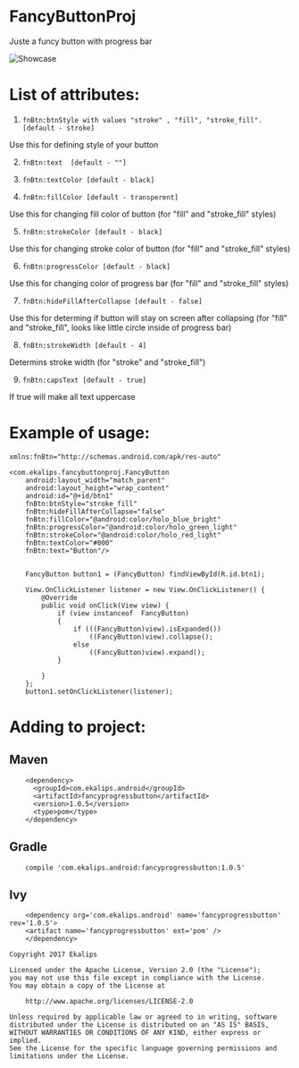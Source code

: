 # FancyButtonProj
Juste a funcy button with progress bar

<img alt="Showcase" src="https://s29.postimg.org/9bfm2dvzr/ezgif_com_crop.gif" />


#   List of attributes:

 1) ```fnBtn:btnStyle with values "stroke" , "fill", "stroke_fill".  [default - stroke]```
 
Use this for defining style of your button
        
 2) ```fnBtn:text  [default - ""]```
 
 3) ```fnBtn:textColor [default - black]```
 
 4) ```fnBtn:fillColor [default - transperent]```
 
Use this for changing fill color of button (for "fill" and "stroke_fill" styles)
        
 5) ```fnBtn:strokeColor [default - black]```
 
Use this for changing stroke color of button (for "fill" and "stroke_fill" styles)
        
 6) ```fnBtn:progressColor [default - black]```
 
Use this for changing color of progress bar (for "fill" and "stroke_fill" styles)
       
 7) ```fnBtn:hideFillAfterCollapse [default - false]```
 
Use this for determing if button will stay on screen after collapsing (for "fill" and "stroke_fill", looks like                 little circle inside of progress bar)
        
 8) ```fnBtn:strokeWidth [default - 4]```
 
Determins stroke width (for "stroke" and "stroke_fill")
        
 9) ```fnBtn:capsText [default - true]```
 
If true will make all text uppercase
        
        

#   Example of usage:

    xmlns:fnBtn="http://schemas.android.com/apk/res-auto"

    <com.ekalips.fancybuttonproj.FancyButton
        android:layout_width="match_parent"
        android:layout_height="wrap_content"
        android:id="@+id/btn1"
        fnBtn:btnStyle="stroke_fill"
        fnBtn:hideFillAfterCollapse="false"
        fnBtn:fillColor="@android:color/holo_blue_bright"
        fnBtn:progressColor="@android:color/holo_green_light"
        fnBtn:strokeColor="@android:color/holo_red_light"
        fnBtn:textColor="#000"
        fnBtn:text="Button"/>
        
        
        FancyButton button1 = (FancyButton) findViewById(R.id.btn1);

        View.OnClickListener listener = new View.OnClickListener() {
            @Override
            public void onClick(View view) {
                if (view instanceof  FancyButton)
                {
                    if (((FancyButton)view).isExpanded())
                        ((FancyButton)view).collapse();
                    else
                        ((FancyButton)view).expand();
                }

            }
        };
        button1.setOnClickListener(listener);



#   Adding to project:
   
##      Maven
    
        <dependency>
          <groupId>com.ekalips.android</groupId>
          <artifactId>fancyprogressbutton</artifactId>
          <version>1.0.5</version>
          <type>pom</type>
        </dependency>
        
##      Gradle

        compile 'com.ekalips.android:fancyprogressbutton:1.0.5'
##      Ivy

        <dependency org='com.ekalips.android' name='fancyprogressbutton' rev='1.0.5'>
        <artifact name='fancyprogressbutton' ext='pom' />
        </dependency>
        



```
Copyright 2017 Ekalips

Licensed under the Apache License, Version 2.0 (the "License");
you may not use this file except in compliance with the License.
You may obtain a copy of the License at

    http://www.apache.org/licenses/LICENSE-2.0

Unless required by applicable law or agreed to in writing, software
distributed under the License is distributed on an "AS IS" BASIS,
WITHOUT WARRANTIES OR CONDITIONS OF ANY KIND, either express or implied.
See the License for the specific language governing permissions and
limitations under the License.
```

